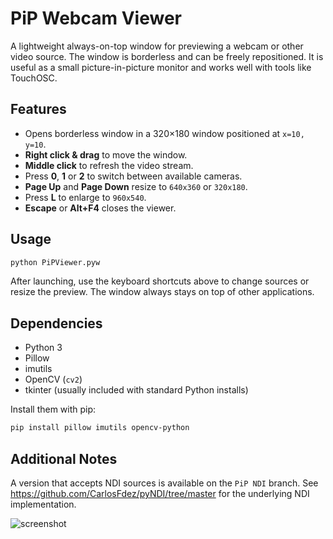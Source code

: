 # PiP Webcam Viewer

A lightweight always-on-top window for previewing a webcam or other video source.
The window is borderless and can be freely repositioned. It is useful as a small
picture-in-picture monitor and works well with tools like TouchOSC.

## Features

- Opens borderless window in a 320&times;180 window positioned at
  `x=10, y=10`.
- **Right click & drag** to move the window.
- **Middle click** to refresh the video stream.
- Press **0**, **1** or **2** to switch between available cameras.
- **Page&nbsp;Up** and **Page&nbsp;Down** resize to `640x360` or `320x180`.
- Press **L** to enlarge to `960x540`.
- **Escape** or **Alt+F4** closes the viewer.

## Usage

```bash
python PiPViewer.pyw
```

After launching, use the keyboard shortcuts above to change sources or resize the
preview. The window always stays on top of other applications.

## Dependencies

- Python 3
- Pillow
- imutils
- OpenCV (`cv2`)
- tkinter (usually included with standard Python installs)

Install them with pip:

```bash
pip install pillow imutils opencv-python
```

## Additional Notes

A version that accepts NDI sources is available on the `PiP NDI` branch. See
<https://github.com/CarlosFdez/pyNDI/tree/master> for the underlying NDI
implementation.

![screenshot](https://github.com/woejefe/MiniWebcamViewer/assets/113958695/a124a9f2-a739-432e-a921-85cd8e269dc9)

